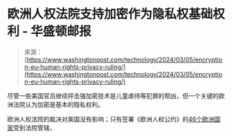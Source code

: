 <!--yml

category: 未分类

date: 2024-05-27 14:37:20

-->

# 欧洲人权法院支持加密作为隐私权基础权利 - 华盛顿邮报

> 来源：[https://www.washingtonpost.com/technology/2024/03/05/encryption-eu-human-rights-privacy-ruling/](https://www.washingtonpost.com/technology/2024/03/05/encryption-eu-human-rights-privacy-ruling/)

尽管一些美国官员继续抨击强加密技术是儿童虐待等犯罪的帮凶，但一个关键的欧洲法院认为加密是基本的隐私权利。

欧洲人权法院的裁决对美国没有影响；只有签署《欧洲人权公约》的[46个欧洲国家](https://sdg.humanrights.dk/en/instrument/signees/2465)受到法院管辖。
